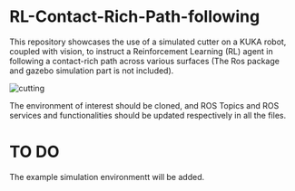 # RL-Contact-Rich-Path-following
This repository showcases the use of a simulated cutter on a KUKA robot, coupled with vision, to instruct a Reinforcement Learning (RL) agent in following a contact-rich path across various surfaces (The Ros package and gazebo simulation part is not included).

![cutting](https://github.com/aaflakiyan/RL-Contact-Rich-Path-following/assets/48828461/9a77b855-ba6a-41e6-94ac-945db1853238)

The environment of interest should be cloned, and ROS Topics and ROS services and functionalities should be updated respectively in all the files. 

# TO DO
The example simulation environmentt will be added. 
